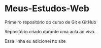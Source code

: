 # Meus-Estudos-Web
 Primeiro repositório do curso de Git e GitHub

 Repositório criado durante uma aula ao vivo.
 
 Essa linha eu adicionei no site
